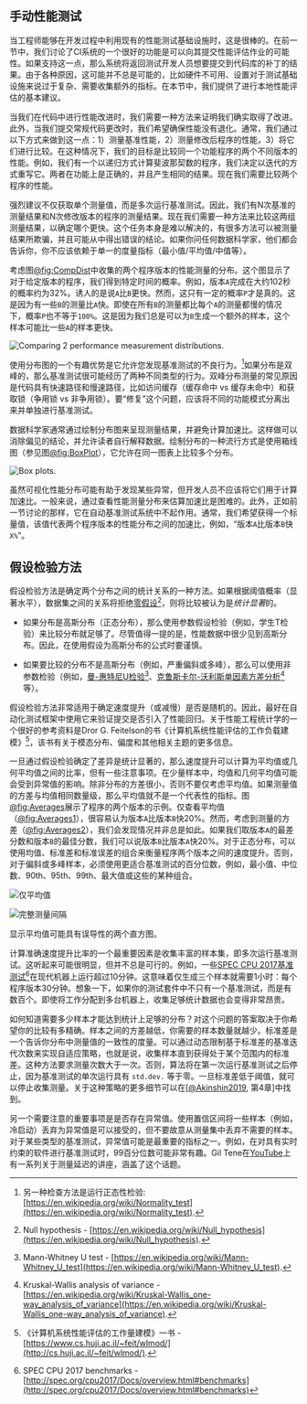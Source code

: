 ## 手动性能测试

当工程师能够在开发过程中利用现有的性能测试基础设施时，这是很棒的。在前一节中，我们讨论了CI系统的一个很好的功能是可以向其提交性能评估作业的可能性。如果支持这一点，那么系统将返回测试开发人员想要提交到代码库的补丁的结果。由于各种原因，这可能并不总是可能的，比如硬件不可用、设置对于测试基础设施来说过于复杂、需要收集额外的指标。在本节中，我们提供了进行本地性能评估的基本建议。

当我们在代码中进行性能改进时，我们需要一种方法来证明我们确实取得了改进。此外，当我们提交常规代码更改时，我们希望确保性能没有退化。通常，我们通过以下方式来做到这一点：1）测量基准性能，2）测量修改后程序的性能，3）将它们进行比较。在这种情况下，我们的目标是比较同一个功能程序的两个不同版本的性能。例如，我们有一个以递归方式计算斐波那契数的程序，我们决定以迭代的方式重写它。两者在功能上是正确的，并且产生相同的结果。现在我们需要比较两个程序的性能。

强烈建议不仅获取单个测量值，而是多次运行基准测试。因此，我们有N次基准的测量结果和N次修改版本的程序的测量结果。现在我们需要一种方法来比较这两组测量结果，以确定哪个更快。这个任务本身是难以解决的，有很多方法可以被测量结果所欺骗，并且可能从中得出错误的结论。如果你问任何数据科学家，他们都会告诉你，你不应该依赖于单一的度量指标（最小值/平均值/中值等）。

考虑图[@fig:CompDist](#CompDist)中收集的两个程序版本的性能测量的分布。这个图显示了对于给定版本的程序，我们得到特定时间的概率。例如，版本`A`完成在大约102秒的概率约为32%。诱人的是说`A`比`B`更快。然而，这只有一定的概率`P`才是真的。这是因为有一些`B`的测量比`A`快。即使在所有`B`的测量都比每个`A`的测量都慢的情况下，概率`P`也不等于`100%`。这是因为我们总是可以为`B`生成一个额外的样本，这个样本可能比一些`A`的样本更快。

![Comparing 2 performance measurement distributions.](https://raw.githubusercontent.com/dendibakh/perf-book/main/img/measurements/CompDist2.png)<div id="CompDist"></div>

使用分布图的一个有趣优势是它允许您发现基准测试的不良行为。[^3]如果分布是双峰的，那么基准测试很可能经历了两种不同类型的行为。双峰分布测量的常见原因是代码具有快速路径和慢速路径，比如访问缓存（缓存命中 vs 缓存未命中）和获取锁（争用锁 vs 非争用锁）。要“修复”这个问题，应该将不同的功能模式分离出来并单独进行基准测试。

数据科学家通常通过绘制分布图来呈现测量结果，并避免计算加速比。这样做可以消除偏见的结论，并允许读者自行解释数据。绘制分布的一种流行方式是使用箱线图（参见图[@fig:BoxPlot](#BoxPlot)），它允许在同一图表上比较多个分布。

![Box plots.](https://raw.githubusercontent.com/dendibakh/perf-book/main/img/measurements/BoxPlot2.jpg)<div id="BoxPlot"></div>

虽然可视化性能分布可能有助于发现某些异常，但开发人员不应该将它们用于计算加速比。一般来说，通过查看性能测量分布来估算加速比是困难的。此外，正如前一节讨论的那样，它在自动基准测试系统中不起作用。通常，我们希望获得一个标量值，该值代表两个程序版本的性能分布之间的加速比，例如，“版本`A`比版本`B`快`X%`”。



## 假设检验方法

假设检验方法是确定两个分布之间的统计关系的一种方法。如果根据阈值概率（显著水平），数据集之间的关系将拒绝[零假设](https://en.wikipedia.org/wiki/Null_hypothesis)[^6]，则将比较被认为是*统计显著*的。

- 如果分布是高斯分布（正态分布），那么使用参数假设检验（例如，学生T检验）来比较分布就足够了。尽管值得一提的是，性能数据中很少见到高斯分布。因此，在使用假设为高斯分布的公式时要谨慎。

- 如果要比较的分布不是高斯分布（例如，严重偏斜或多峰），那么可以使用非参数检验（例如，[曼-惠特尼U检验](https://en.wikipedia.org/wiki/Mann–Whitney_U_test)[^8]、[克鲁斯卡尔-沃利斯单因素方差分析](https://en.wikipedia.org/wiki/Kruskal–Wallis_one-way_analysis_of_variance)[^9]等）。

假设检验方法非常适用于确定速度提升（或减慢）是否是随机的。因此，最好在自动化测试框架中使用它来验证提交是否引入了性能回归。关于性能工程统计学的一个很好的参考资料是Dror G. Feitelson的书《计算机系统性能评估的工作负载建模》[^12]，该书有关于模态分布、偏度和其他相关主题的更多信息。

一旦通过假设检验确定了差异是统计显著的，那么速度提升可以计算为平均值或几何平均值之间的比率，但有一些注意事项。在少量样本中，均值和几何平均值可能会受到异常值的影响。除非分布的方差很小，否则不要仅考虑平均值。如果测量值的方差与均值相同数量级，那么平均值就不是一个代表性的指标。图[@fig:Averages](#Averages)展示了程序的两个版本的示例。仅查看平均值（[@fig:Averages1](#Averages1)），很容易认为版本`A`比版本`B`快20%。然而，考虑到测量的方差（[@fig:Averages2](#Averages2)），我们会发现情况并非总是如此。如果我们取版本`A`的最差分数和版本`B`的最佳分数，我们可以说版本`B`比版本`A`快20%。对于正态分布，可以使用均值、标准差和标准误差的组合来衡量程序两个版本之间的速度提升。否则，对于偏斜或多峰样本，必须使用更适合基准测试的百分位数，例如，最小值、中位数、90th、95th、99th、最大值或这些的某种组合。

![仅平均值](https://raw.githubusercontent.com/dendibakh/perf-book/main/img/measurements/Averages1.png)<div id="Averages1"></div>

![完整测量间隔](https://raw.githubusercontent.com/dendibakh/perf-book/main/img/measurements/Averages2.png)<div id="Averages2"></div>

<div id="Averages">
  显示平均值可能具有误导性的两个直方图。
</div>


计算准确速度提升比率的一个最重要因素是收集丰富的样本集，即多次运行基准测试。这听起来可能很明显，但并不总是可行的。例如，一些[SPEC CPU 2017基准测试](http://spec.org/cpu2017/Docs/overview.html#benchmarks)[^1]在现代机器上运行超过10分钟。这意味着仅生成三个样本就需要1小时：每个程序版本30分钟。想象一下，如果你的测试套件中不只有一个基准测试，而是有数百个。即使将工作分配到多台机器上，收集足够统计数据也会变得非常昂贵。

如何知道需要多少样本才能达到统计上足够的分布？对这个问题的答案取决于你希望你的比较有多精确。样本之间的方差越低，你需要的样本数量就越少。标准差是一个告诉你分布中测量值的一致性的度量。可以通过动态限制基于标准差的基准迭代次数来实现自适应策略，也就是说，收集样本直到获得处于某个范围内的标准差。这种方法要求测量次数大于一次。否则，算法将在第一次运行基准测试之后停止，因为基准测试的单次运行具有 `std.dev.` 等于零。一旦标准差低于阈值，就可以停止收集测量。关于这种策略的更多细节可以在[[@Akinshin2019](../References.md#Akinshin2019), 第4章]中找到。

另一个需要注意的重要事项是是否存在异常值。使用置信区间将一些样本（例如，冷启动）丢弃为异常值是可以接受的，但不要故意从测量集中丢弃不需要的样本。对于某些类型的基准测试，异常值可能是最重要的指标之一。例如，在对具有实时约束的软件进行基准测试时，99百分位数可能非常有趣。Gil Tene在[YouTube](https://www.youtube.com/watch?v=lJ8ydIuPFeU)上有一系列关于测量延迟的讲座，涵盖了这个话题。

[^1]: SPEC CPU 2017 benchmarks - [http://spec.org/cpu2017/Docs/overview.html#benchmarks](http://spec.org/cpu2017/Docs/overview.html#benchmarks)
[^3]: 另一种检查方法是运行正态性检验: [https://en.wikipedia.org/wiki/Normality_test](https://en.wikipedia.org/wiki/Normality_test).
[^6]: Null hypothesis - [https://en.wikipedia.org/wiki/Null_hypothesis](https://en.wikipedia.org/wiki/Null_hypothesis).
[^8]: Mann-Whitney U test - [https://en.wikipedia.org/wiki/Mann-Whitney_U_test](https://en.wikipedia.org/wiki/Mann-Whitney_U_test).
[^9]: Kruskal-Wallis analysis of variance - [https://en.wikipedia.org/wiki/Kruskal-Wallis_one-way_analysis_of_variance](https://en.wikipedia.org/wiki/Kruskal-Wallis_one-way_analysis_of_variance).
[^12]: 《计算机系统性能评估的工作量建模》一书 - [https://www.cs.huji.ac.il/~feit/wlmod/](http://cs.huji.ac.il/~feit/wlmod/).

